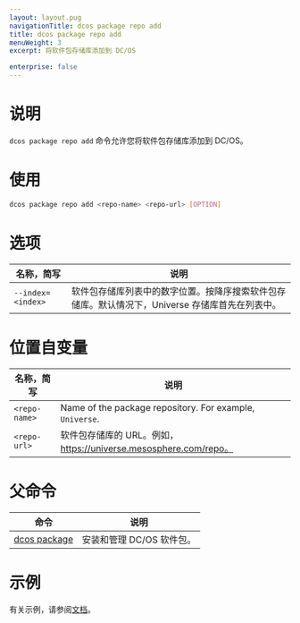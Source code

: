```yaml
---
layout: layout.pug
navigationTitle: dcos package repo add
title: dcos package repo add
menuWeight: 3
excerpt: 将软件包存储库添加到 DC/OS

enterprise: false
---
```


# 说明
`dcos package repo add` 命令允许您将软件包存储库添加到 DC/OS。

# 使用

```bash
dcos package repo add <repo-name> <repo-url> [OPTION]
```

# 选项

| 名称，简写 | 说明 |
|---------|-------------|
| `--index=<index>` | 软件包存储库列表中的数字位置。按降序搜索软件包存储库。默认情况下，Universe 存储库首先在列表中。|

# 位置自变量

| 名称，简写 | 说明 |
|---------|-------------|
| `<repo-name>`   |   Name of the package repository. For example, `Universe`. |
| `<repo-url>` | 软件包存储库的 URL。例如，https://universe.mesosphere.com/repo。|

# 父命令

| 命令 | 说明 |
|---------|-------------|
| [dcos package](/1.11/cli/command-reference/dcos-package/) | 安装和管理 DC/OS 软件包。|

# 示例

有关示例，请参阅[文档](/1.11/administering-clusters/repo/)。
